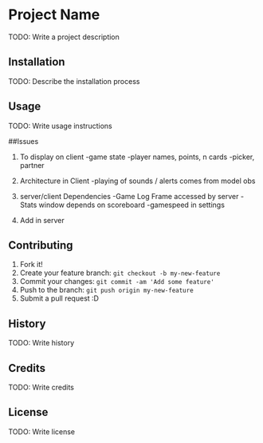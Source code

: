# Project Name

TODO: Write a project description

## Installation

TODO: Describe the installation process

## Usage

TODO: Write usage instructions

##Issues

1. To display on client
-game state
-player names, points, n cards
-picker, partner

2. Architecture in Client
-playing of sounds / alerts comes from model obs

3. server/client Dependencies
-Game Log Frame accessed by server
-Stats window depends on scoreboard
-gamespeed in settings

4. Add in server


## Contributing

1. Fork it!
2. Create your feature branch: `git checkout -b my-new-feature`
3. Commit your changes: `git commit -am 'Add some feature'`
4. Push to the branch: `git push origin my-new-feature`
5. Submit a pull request :D


## History

TODO: Write history

## Credits

TODO: Write credits

## License

TODO: Write license
